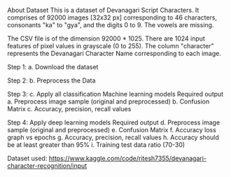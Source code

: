About Dataset This is a dataset of Devanagari Script Characters. It comprises of 92000 images [32x32 px] corresponding to 46 characters, consonants "ka" to "gya", and the digits 0 to 9. The vowels are missing.

The CSV file is of the dimension 92000 * 1025. There are 1024 input features of pixel values in grayscale (0 to 255). The column "character" represents the Devanagari Character Name corresponding to each image.

Step 1: a. Download the dataset

Step 2: b. Preprocess the Data

Step 3: c. Apply all classification Machine learning models Required output a. Preprocess image sample (original and preprocessed) b. Confusion Matrix c. Accuracy, precision, recall values

Step 4: Apply deep learning models Required output d. Preprocess image sample (original and preprocessed) e. Confusion Matrix f. Accuracy loss graph vs epochs g. Accuracy, precision, recall values h. Accuracy should be at least greater than 95% i. Training test data ratio (70-30)

Dataset used: https://www.kaggle.com/code/ritesh7355/devanagari-character-recognition/input
